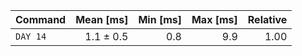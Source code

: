 | Command | Mean [ms] | Min [ms] | Max [ms] | Relative |
|:---|---:|---:|---:|---:|
| `DAY 14` | 1.1 ± 0.5 | 0.8 | 9.9 | 1.00 |
